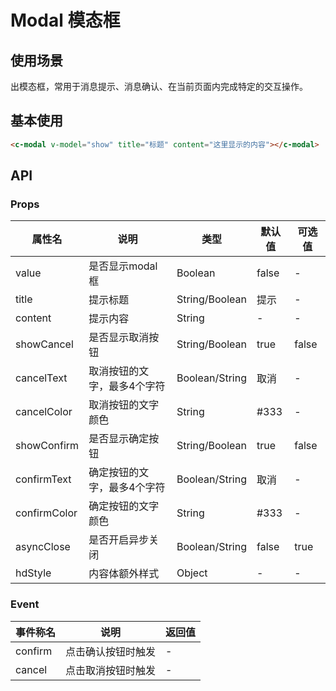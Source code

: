 # Modal 模态框
## 使用场景
出模态框，常用于消息提示、消息确认、在当前页面内完成特定的交互操作。

## 基本使用

```html
<c-modal v-model="show" title="标题" content="这里显示的内容"></c-modal>
```


## API
### Props
 
属性名 | 说明 | 类型 | 默认值 | 可选值
-|-|-|-|-
value | 是否显示modal框 | Boolean | false | - 
title | 提示标题 | String/Boolean | 提示 | -
content | 提示内容 | String | - | -
showCancel | 是否显示取消按钮 | String/Boolean | true | false
cancelText |  取消按钮的文字，最多4个字符 | Boolean/String | 取消 | -
cancelColor | 取消按钮的文字颜色 | String | #333 | -
showConfirm | 是否显示确定按钮 | String/Boolean | true | false
confirmText |  确定按钮的文字，最多4个字符 | Boolean/String | 取消 | -
confirmColor | 确定按钮的文字颜色 | String | #333 | -
asyncClose | 是否开启异步关闭 | Boolean/String | false | true
hdStyle | 内容体额外样式 | Object | - | -

### Event
事件称名	|说明 | 返回值
-|-|-|
confirm | 点击确认按钮时触发 | -
cancel	| 点击取消按钮时触发 | -
	 
	 
